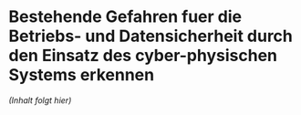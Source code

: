# Bestehende Gefahren fuer die Betriebs- und Datensicherheit durch den Einsatz des cyber-physischen Systems erkennen

*(Inhalt folgt hier)*
